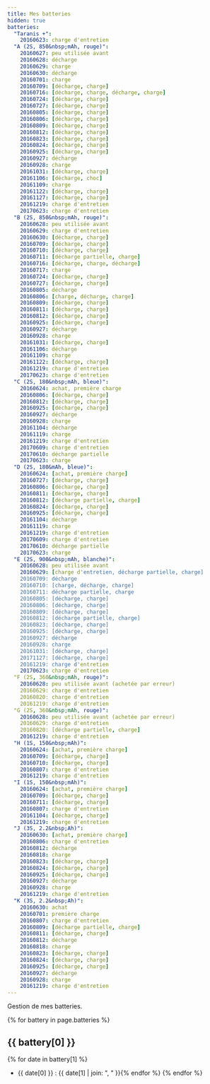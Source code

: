 ```yaml
---
title: Mes batteries
hidden: true
batteries:
  "Taranis +":
    20160623: charge d'entretien
  "A (2S, 850&nbsp;mAh, rouge)":
    20160627: peu utilisée avant
    20160628: décharge
    20160629: charge
    20160630: décharge
    20160701: charge
    20160709: [décharge, charge]
    20160716: [décharge, charge, décharge, charge]
    20160724: [décharge, charge]
    20160727: [décharge, charge]
    20160805: [décharge, charge]
    20160806: [décharge, charge]
    20160809: [décharge, charge]
    20160812: [décharge, charge]
    20160823: [décharge, charge]
    20160824: [décharge, charge]
    20160925: [décharge, charge]
    20160927: décharge
    20160928: charge
    20161031: [décharge, charge]
    20161106: [décharge, choc]
    20161109: charge
    20161122: [décharge, charge]
    20161127: [décharge, charge]
    20161219: charge d'entretien
    20170623: charge d'entretien
  "B (2S, 850&nbsp;mAh, rouge)":
    20160628: peu utilisée avant
    20160629: charge d'entretien
    20160630: [décharge, charge]
    20160709: [décharge, charge]
    20160710: [décharge, charge]
    20160711: [décharge partielle, charge]
    20160716: [décharge, charge, décharge]
    20160717: charge
    20160724: [décharge, charge]
    20160727: [décharge, charge]
    20160805: décharge
    20160806: [charge, décharge, charge]
    20160809: [décharge, charge]
    20160811: [décharge, charge]
    20160812: [décharge, charge]
    20160925: [décharge, charge]
    20160927: décharge
    20160928: charge
    20161031: [décharge, charge]
    20161106: décharge
    20161109: charge
    20161122: [décharge, charge]
    20161219: charge d'entretien
    20170623: charge d'entretien
  "C (2S, 180&nbsp;mAh, bleue)":
    20160624: achat, première charge
    20160806: [décharge, charge]
    20160812: [décharge, charge]
    20160925: [décharge, charge]
    20160927: décharge
    20160928: charge
    20161104: décharge
    20161119: charge
    20161219: charge d'entretien
    20170609: charge d'entretien
    20170610: décharge partielle
    20170623: charge
  "D (2S, 180&mAh, bleue)":
    20160624: [achat, première charge]
    20160727: [décharge, charge]
    20160806: [décharge, charge]
    20160811: [décharge, charge]
    20160812: [décharge partielle, charge]
    20160824: [décharge, charge]
    20160925: [décharge, charge]
    20161104: décharge
    20161119: charge
    20161219: charge d'entretien
    20170609: charge d'entretien
    20170610: décharge partielle
    20170623: charge
  "E (2S, 900&nbsp;mAh, blanche)":
    20160628: peu utilisée avant
    20160629: [charge d'entretien, décharge partielle, charge]
    20160709: décharge
    20160710: [charge, décharge, charge]
    20160711: décharge partielle, charge
    20160805: [décharge, charge]
    20160806: [décharge, charge]
    20160809: [décharge, charge]
    20160812: [décharge partielle, charge]
    20160823: [décharge, charge]
    20160925: [décharge, charge]
    20160927: décharge
    20160928: charge
    20161031: [décharge, charge]
    20171127: [décharge, charge]
    20161219: charge d'entretien
    20170623: charge d'entretien
  "F (2S, 360&nbsp;mAh, rouge)":
    20160628: peu utilisée avant (achetée par erreur)
    20160629: charge d'entretien
    20160820: charge d'entretien
    20161219: charge d'entretien
  "G (2S, 360&nbsp;mAh, rouge)":
    20160628: peu utilisée avant (achetée par erreur)
    20160629: charge d'entretien
    20160820: [décharge partielle, charge]
    20161219: charge d'entretien
  "H (1S, 150&nbsp;mAh)":
    20160624: [achat, première charge]
    20160709: [décharge, charge]
    20160710: [décharge, charge]
    20160807: charge d'entretien
    20161219: charge d'entretien
  "I (1S, 150&nbsp;mAh)":
    20160624: [achat, première charge]
    20160709: [décharge, charge]
    20160711: [décharge, charge]
    20160807: charge d'entretien
    20161104: [décharge, charge]
    20161219: charge d'entretien
  "J (3S, 2.2&nbsp;Ah)":
    20160630: [achat, première charge]
    20160806: charge d'entretien
    20160812: décharge
    20160818: charge
    20160823: [décharge, charge]
    20160824: [décharge, charge]
    20160925: [décharge, charge]
    20160927: décharge
    20160928: charge
    20161219: charge d'entretien
  "K (3S, 2.2&nbsp;Ah)":
    20160630: achat
    20160701: première charge
    20160807: charge d'entretien
    20160809: [décharge partielle, charge]
    20160811: [décharge, charge]
    20160812: décharge
    20160818: charge
    20160823: [décharge, charge]
    20160824: [décharge, charge]
    20160925: [décharge, charge]
    20160927: décharge
    20160928: charge
    20161219: charge d'entretien
---
```

Gestion de mes batteries.

{% for battery in page.batteries %}
## {{ battery[0] }}
{% for date in battery[1] %}
- {{ date[0] }}&nbsp;: {{ date[1] | join: ", " }}{% endfor %}
{% endfor %}
